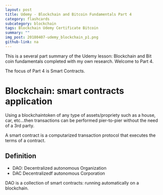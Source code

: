 ```yaml
---
layout: post
title: Udemy - Blockchain and Bitcoin Fundamentals Part 4
category: flashcards
subcategory: blockchain
tags: Blockchain Udemy Certificate Bitcoin
summary: ""
img_post: 20180407-udemy_blockchain_p1.png
github-link: na
---
```


<script src="/js/plotly-latest.min.js"></script>

<script type="text/javascript"
   src="https://cdnjs.cloudflare.com/ajax/libs/mathjax/2.7.2/MathJax.js?config=TeX-AMS-MML_HTMLorMML">
</script>

This is a several part summary of the Udemy lesson: Blockchain and Bit coin fundamentals completed with my own research. Welcome to Part 4.

The focus of Part 4 is Smart Contracts.



# Blockchain: smart contracts application 

Using a blockchaintoken of any type of assets/propriety such as a house, car, etc...then transactions can be performed pier-to-pier without the need of a 3rd party.

A smart contract is a computarized transaction protocol that executes the terms of a contract.


## Definition

  * DAO: Decentralized autonomous Organization
  * DAC Decentralizedf autonomous Corporation


DAO is a collection of smart contracts: running automatically on a blockchain.